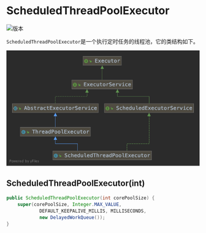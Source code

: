# ScheduledThreadPoolExecutor

![版本](https://img.shields.io/badge/java-11-blue.svg)

`ScheduledThreadPoolExecutor`是一个执行定时任务的线程池，它的类结构如下。

![](resources/scheduled-thread-pool-executor-1.png)

## ScheduledThreadPoolExecutor(int)

```java
public ScheduledThreadPoolExecutor(int corePoolSize) {
    super(corePoolSize, Integer.MAX_VALUE,
            DEFAULT_KEEPALIVE_MILLIS, MILLISECONDS,
            new DelayedWorkQueue());
}
```
